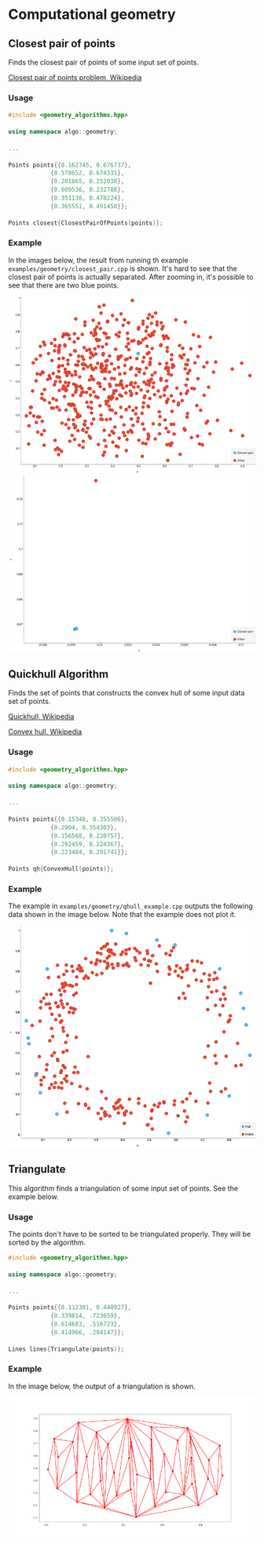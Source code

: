 Computational geometry
===================================

## Closest pair of points
Finds the closest pair of points of some input set of points.

[Closest pair of points problem, Wikipedia](https://en.wikipedia.org/wiki/Closest_pair_of_points_problem)

### Usage
```C++
#include <geometry_algorithms.hpp>

using namespace algo::geometry;

...

Points points{{0.162745, 0.676737},
            {0.578652, 0.674331},
            {0.201865, 0.252038},
            {0.609536, 0.232788},
            {0.351138, 0.478224},
            {0.365551, 0.491458}};

Points closest{ClosestPairOfPoints(points)};
```

### Example
In the images below, the result from running th example `examples/geometry/closest_pair.cpp` is shown. It's 
hard to see that the closest pair of points is actually separated. After zooming in, it's possible to see that there are 
two blue points.

![Closest Pair example](images/closest_pair.png)
![Closest Pair example](images/closest_pair_zoom.png)



## Quickhull Algorithm
Finds the set of points that constructs the convex hull of some input data set of points.

[Quickhull, Wikipedia](https://en.wikipedia.org/wiki/Quickhull)

[Convex hull, Wikipedia](https://en.wikipedia.org/wiki/Convex_hull)

### Usage
```C++
#include <geometry_algorithms.hpp>

using namespace algo::geometry;

...

Points points{{0.15348, 0.355506},
            {0.2904, 0.354303},
            {0.156568, 0.220757},
            {0.292459, 0.224367},
            {0.223484, 0.291741}};

Points qh{ConvexHull(points)};
```

### Example
The example in `examples/geometry/qhull_example.cpp` outputs the following data shown in the image below. 
Note that the example does not plot it.

![PageRank](images/convexhull.png)

## Triangulate
This algorithm finds a triangulation of some input set of points.
See the example below.

### Usage
The points don't have to be sorted to be triangulated properly. They will be sorted by the algorithm.

```C++
#include <geometry_algorithms.hpp>

using namespace algo::geometry;

...

Points points{{0.112301, 0.440927},
            {0.339814, .723659},
            {0.614683, .516723},
            {0.414966, .294147}};

Lines lines{Triangulate(points)};
```

### Example
In the image below, the output of a triangulation is shown.

![Triangulate](images/triangulate.png)